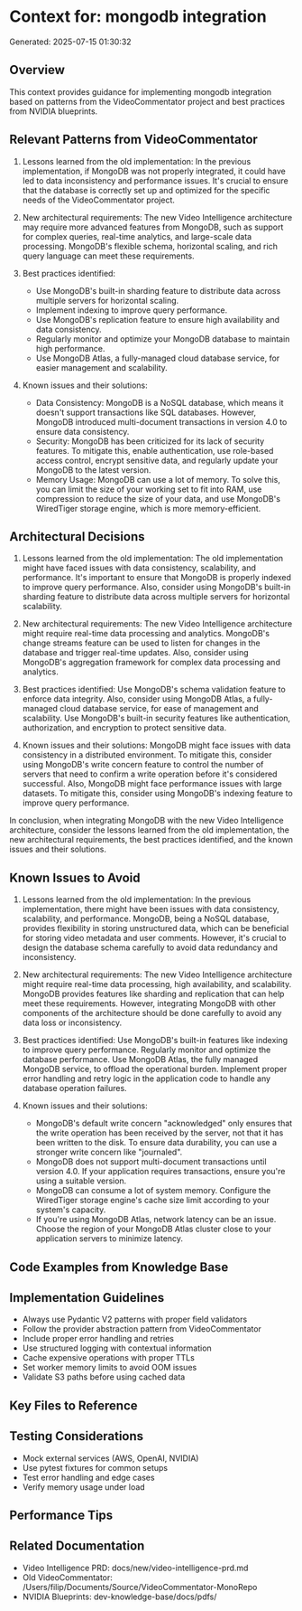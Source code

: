 # Context for: mongodb integration
Generated: 2025-07-15 01:30:32

## Overview
This context provides guidance for implementing mongodb integration based on patterns from the VideoCommentator project and best practices from NVIDIA blueprints.

## Relevant Patterns from VideoCommentator
1. Lessons learned from the old implementation: In the previous implementation, if MongoDB was not properly integrated, it could have led to data inconsistency and performance issues. It's crucial to ensure that the database is correctly set up and optimized for the specific needs of the VideoCommentator project.

2. New architectural requirements: The new Video Intelligence architecture may require more advanced features from MongoDB, such as support for complex queries, real-time analytics, and large-scale data processing. MongoDB's flexible schema, horizontal scaling, and rich query language can meet these requirements.

3. Best practices identified: 
   - Use MongoDB's built-in sharding feature to distribute data across multiple servers for horizontal scaling.
   - Implement indexing to improve query performance.
   - Use MongoDB's replication feature to ensure high availability and data consistency.
   - Regularly monitor and optimize your MongoDB database to maintain high performance.
   - Use MongoDB Atlas, a fully-managed cloud database service, for easier management and scalability.

4. Known issues and their solutions: 
   - Data Consistency: MongoDB is a NoSQL database, which means it doesn't support transactions like SQL databases. However, MongoDB introduced multi-document transactions in version 4.0 to ensure data consistency.
   - Security: MongoDB has been criticized for its lack of security features. To mitigate this, enable authentication, use role-based access control, encrypt sensitive data, and regularly update your MongoDB to the latest version.
   - Memory Usage: MongoDB can use a lot of memory. To solve this, you can limit the size of your working set to fit into RAM, use compression to reduce the size of your data, and use MongoDB's WiredTiger storage engine, which is more memory-efficient.

## Architectural Decisions
1. Lessons learned from the old implementation: The old implementation might have faced issues with data consistency, scalability, and performance. It's important to ensure that MongoDB is properly indexed to improve query performance. Also, consider using MongoDB's built-in sharding feature to distribute data across multiple servers for horizontal scalability.

2. New architectural requirements: The new Video Intelligence architecture might require real-time data processing and analytics. MongoDB's change streams feature can be used to listen for changes in the database and trigger real-time updates. Also, consider using MongoDB's aggregation framework for complex data processing and analytics.

3. Best practices identified: Use MongoDB's schema validation feature to enforce data integrity. Also, consider using MongoDB Atlas, a fully-managed cloud database service, for ease of management and scalability. Use MongoDB's built-in security features like authentication, authorization, and encryption to protect sensitive data.

4. Known issues and their solutions: MongoDB might face issues with data consistency in a distributed environment. To mitigate this, consider using MongoDB's write concern feature to control the number of servers that need to confirm a write operation before it's considered successful. Also, MongoDB might face performance issues with large datasets. To mitigate this, consider using MongoDB's indexing feature to improve query performance. 

In conclusion, when integrating MongoDB with the new Video Intelligence architecture, consider the lessons learned from the old implementation, the new architectural requirements, the best practices identified, and the known issues and their solutions.

## Known Issues to Avoid
1. Lessons learned from the old implementation: In the previous implementation, there might have been issues with data consistency, scalability, and performance. MongoDB, being a NoSQL database, provides flexibility in storing unstructured data, which can be beneficial for storing video metadata and user comments. However, it's crucial to design the database schema carefully to avoid data redundancy and inconsistency.

2. New architectural requirements: The new Video Intelligence architecture might require real-time data processing, high availability, and scalability. MongoDB provides features like sharding and replication that can help meet these requirements. However, integrating MongoDB with other components of the architecture should be done carefully to avoid any data loss or inconsistency.

3. Best practices identified: Use MongoDB's built-in features like indexing to improve query performance. Regularly monitor and optimize the database performance. Use MongoDB Atlas, the fully managed MongoDB service, to offload the operational burden. Implement proper error handling and retry logic in the application code to handle any database operation failures.

4. Known issues and their solutions: 
   - MongoDB's default write concern "acknowledged" only ensures that the write operation has been received by the server, not that it has been written to the disk. To ensure data durability, you can use a stronger write concern like "journaled".
   - MongoDB does not support multi-document transactions until version 4.0. If your application requires transactions, ensure you're using a suitable version.
   - MongoDB can consume a lot of system memory. Configure the WiredTiger storage engine's cache size limit according to your system's capacity.
   - If you're using MongoDB Atlas, network latency can be an issue. Choose the region of your MongoDB Atlas cluster close to your application servers to minimize latency.

## Code Examples from Knowledge Base


## Implementation Guidelines
- Always use Pydantic V2 patterns with proper field validators
- Follow the provider abstraction pattern from VideoCommentator
- Include proper error handling and retries
- Use structured logging with contextual information
- Cache expensive operations with proper TTLs
- Set worker memory limits to avoid OOM issues
- Validate S3 paths before using cached data

## Key Files to Reference


## Testing Considerations
- Mock external services (AWS, OpenAI, NVIDIA)
- Use pytest fixtures for common setups
- Test error handling and edge cases
- Verify memory usage under load

## Performance Tips


## Related Documentation
- Video Intelligence PRD: docs/new/video-intelligence-prd.md
- Old VideoCommentator: /Users/filip/Documents/Source/VideoCommentator-MonoRepo
- NVIDIA Blueprints: dev-knowledge-base/docs/pdfs/
